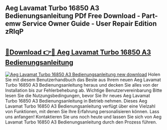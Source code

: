 ## Aeg Lavamat Turbo 16850 A3 Bedienungsanleitung PDf Free Download - Part-emw Service Owner Guide - User Repair Edition zRIqP

# <h2><a href="http://df47ll.blite.top/?on=Aeg+Lavamat+Turbo+16850+A3+Bedienungsanleitung">🔗Download 👉🔴 Aeg Lavamat Turbo 16850 A3 Bedienungsanleitung</a></h2>

[![Aeg Lavamat Turbo 16850 A3 Bedienungsanleitung new download](https://i.imgur.com/lujVjoI.png)](http://df47ll.blite.top/?on=Aeg+Lavamat+Turbo+16850+A3+Bedienungsanleitung)
Holen Sie mit diesem Benutzerhandbuch das Beste aus Ihrem neuen Aeg Lavamat Turbo 16850 A3 Bedienungsanleitung heraus und decken Sie alles von der Installation bis zur Fehlerbehebung ab. Wichtige Benutzervereinbarung Bitte lesen Sie die Nutzungsbedingungen, bevor Sie Ihr neues Aeg Lavamat Turbo 16850 A3 Bedienungsanleitung in Betrieb nehmen. Dieses Aeg Lavamat Turbo 16850 A3 Bedienungsanleitung verfügt über eine Vielzahl von Funktionen, mit denen Sie Ihre Erfahrung personalisieren können. Lass uns anfangen! Kontaktieren Sie uns noch heute und lassen Sie sich von Aeg Lavamat Turbo 16850 A3 Bedienungsanleitung durch den Prozess führen.

